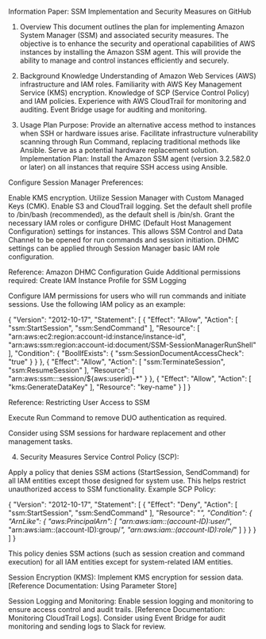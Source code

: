 Information Paper: SSM Implementation and Security Measures on GitHub
1. Overview
This document outlines the plan for implementing Amazon System Manager (SSM) and associated security measures. The objective is to enhance the security and operational capabilities of AWS instances by installing the Amazon SSM agent. 
This will provide the ability to manage and control instances efficiently and securely.

2. Background Knowledge
Understanding of Amazon Web Services (AWS) infrastructure and IAM roles.
Familiarity with AWS Key Management Service (KMS) encryption.
Knowledge of SCP (Service Control Policy) and IAM policies.
Experience with AWS CloudTrail for monitoring and auditing.
Event Bridge usage for auditing and monitoring.


3. Usage Plan
Purpose:
Provide an alternative access method to instances when SSH or hardware issues arise.
Facilitate infrastructure vulnerability scanning through Run Command, replacing traditional methods like Ansible.
Serve as a potential hardware replacement solution.
Implementation Plan:
Install the Amazon SSM agent (version 3.2.582.0 or later) on all instances that require SSH access using Ansible.

Configure Session Manager Preferences:

Enable KMS encryption.
Utilize Session Manager with Custom Managed Keys (CMK).
Enable S3 and CloudTrail logging.
Set the default shell profile to /bin/bash (recommended), as the default shell is /bin/sh.
Grant the necessary IAM roles or configure DHMC (Default Host Management Configuration) settings for instances. This allows SSM Control and Data Channel to be opened for run commands and session initiation. DHMC settings can be applied through Session Manager basic IAM role configuration.

Reference: Amazon DHMC Configuration Guide
Additional permissions required: Create IAM Instance Profile for SSM Logging

Configure IAM permissions for users who will run commands and initiate sessions. Use the following IAM policy as an example:

{
    "Version": "2012-10-17",
    "Statement": [
        {
            "Effect": "Allow",
            "Action": [
                "ssm:StartSession",
                "ssm:SendCommand" 
            ],
            "Resource": [
                "arn:aws:ec2:region:account-id:instance/instance-id",
                "arn:aws:ssm:region:account-id:document/SSM-SessionManagerRunShell" 
            ],
            "Condition": {
                "BoolIfExists": {
                    "ssm:SessionDocumentAccessCheck": "true" 
                }
            }
        },
        {
            "Effect": "Allow",
            "Action": [
                "ssm:TerminateSession",
                "ssm:ResumeSession"
            ],
            "Resource": [
                "arn:aws:ssm:*:*:session/${aws:userid}-*"
            }
        },
        {
            "Effect": "Allow",
            "Action": [
                "kms:GenerateDataKey" 
            ],
            "Resource": "key-name"
        }
    ]
}

Reference: Restricting User Access to SSM

Execute Run Command to remove DUO authentication as required.

Consider using SSM sessions for hardware replacement and other management tasks.

4. Security Measures
Service Control Policy (SCP):

Apply a policy that denies SSM actions (StartSession, SendCommand) for all IAM entities except those designed for system use. This helps restrict unauthorized access to SSM functionality.
Example SCP Policy:

{
   "Version": "2012-10-17",
   "Statement": [
      {
         "Effect": "Deny",
         "Action": [
            "ssm:StartSession",
            "ssm:SendCommand"
         ],
         "Resource": "*",
         "Condition": {
            "ArnLike": {
               "aws:PrincipalArn": [
                  "arn:aws:iam::(account-ID):user/*",
                  "arn:aws:iam::(account-ID):group/*",
                  "arn:aws:iam::(account-ID):role/*"
               ]
            }
         }
      }
   ]
}

This policy denies SSM actions (such as session creation and command execution) for all IAM entities except for system-related IAM entities.

Session Encryption (KMS): Implement KMS encryption for session data. [Reference Documentation: Using Parameter Store]

Session Logging and Monitoring: Enable session logging and monitoring to ensure access control and audit trails. [Reference Documentation: Monitoring CloudTrail Logs]. Consider using Event Bridge for audit monitoring and sending logs to Slack for review.
